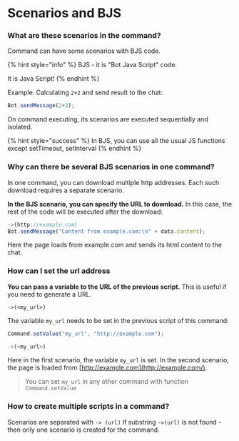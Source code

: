 # Scenarios and BJS

### What are these scenarios in the command?

Command can have some scenarios with BJS code. 

{% hint style="info" %}
BJS - it is "Bot Java Script" code.

It is Java Script!
{% endhint %}

Example. Calculating `2+2` and send result to the chat:

```javascript
Bot.sendMessage(2+2);
```

On command executing, its scenarios are executed sequentially and isolated.



{% hint style="success" %}
In BJS, you can use all the usual JS functions except setTimeout, setInterval
{% endhint %}



### Why can there be several BJS scenarios in one command?

In one command, you can download multiple http addresses. Each such download requires a separate scenario.

**In the BJS scenario, you can specify the URL to download.** In this case, the rest of the code will be executed after the download:

```javascript
->(http://example.com)
Bot.sendMessage("Content from example.com:\n" + data.content);
```

Here the page loads from example.com and sends its html content to the chat.



### How can I set the url address

**You can pass a variable to the URL of the previous script.** This is useful if you need to generate a URL.

```text
->(<my_url>)
```

The variable `my_url` needs to be set in the previous script of this command:

```javascript
Command.setValue("my_url", "http://example.com");

->(<my_url>)
```

Here in the first scenario, the variable `my_url` is set. In the second scenario, the page is loaded from [http://example.com](http://example.com/).

> You can set `my_url` in any other command with function `Command.setValue`

### 

### How to create multiple scripts in a command?

Scenarios are separated with `-> (url)` If substring `->(url)` is not found - then only one scenario is created for the command.

